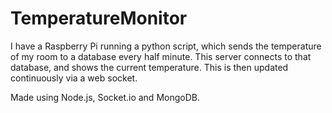# TemperatureMonitor

I have a Raspberry Pi running a python script, which sends the temperature of my room to a database every half minute. 
This server connects to that database, and shows the current temperature. This is then updated continuously via a web socket. 

Made using Node.js, Socket.io and MongoDB.
